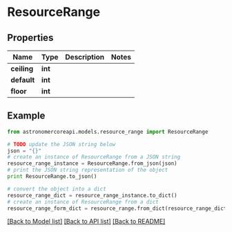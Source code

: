 # ResourceRange


## Properties
Name | Type | Description | Notes
------------ | ------------- | ------------- | -------------
**ceiling** | **int** |  | 
**default** | **int** |  | 
**floor** | **int** |  | 

## Example

```python
from astronomercoreapi.models.resource_range import ResourceRange

# TODO update the JSON string below
json = "{}"
# create an instance of ResourceRange from a JSON string
resource_range_instance = ResourceRange.from_json(json)
# print the JSON string representation of the object
print ResourceRange.to_json()

# convert the object into a dict
resource_range_dict = resource_range_instance.to_dict()
# create an instance of ResourceRange from a dict
resource_range_form_dict = resource_range.from_dict(resource_range_dict)
```
[[Back to Model list]](../README.md#documentation-for-models) [[Back to API list]](../README.md#documentation-for-api-endpoints) [[Back to README]](../README.md)


